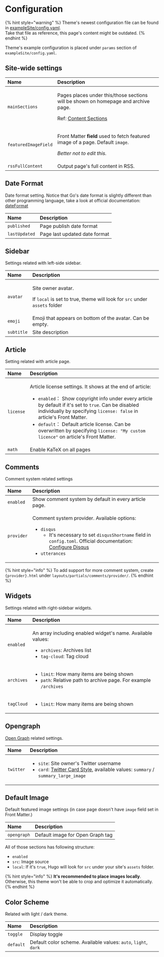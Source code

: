 # Configuration

{% hint style="warning" %}
Theme's newest configuration file can be found in [exampleSite/config.yaml](https://github.com/CaiJimmy/hugo-theme-stack/blob/master/exampleSite/config.yaml).   
Take that file as reference, this page's content might be outdated.
{% endhint %}

Theme's example configuration is placed under `params` section of `exampleSite/config.yaml`.

## Site-wide settings

<table>
  <thead>
    <tr>
      <th style="text-align:left">Name</th>
      <th style="text-align:left">Description</th>
    </tr>
  </thead>
  <tbody>
    <tr>
      <td style="text-align:left"><code>mainSections</code>
      </td>
      <td style="text-align:left">
        <p>Pages places under this/those sections will be shown on homepage and archive
          page.</p>
        <p>Ref: <a href="https://gohugo.io/content-management/sections/">Content Sections</a>
        </p>
      </td>
    </tr>
    <tr>
      <td style="text-align:left"><code>featuredImageField</code>
      </td>
      <td style="text-align:left">
        <p>Front Matter <b>field</b> used to fetch featured image of a page. Default <code>image</code>.</p>
        <p><em>Better not to edit this.</em>
        </p>
      </td>
    </tr>
    <tr>
      <td style="text-align:left"><code>rssFullContent</code>
      </td>
      <td style="text-align:left">Output page&apos;s full content in RSS.</td>
    </tr>
  </tbody>
</table>

## Date Format

Date format setting. Notice that Go's date format is slightly different than other programming language, take a look at official documentation: [dateFormat](https://gohugo.io/functions/dateformat/)

| Name | Description |
| :--- | :--- |
| `published` | Page publish date format |
| `lastUpdated` | Page last updated date format |

## Sidebar

Settings related with left-side sidebar.

<table>
  <thead>
    <tr>
      <th style="text-align:left">Name</th>
      <th style="text-align:left">Description</th>
    </tr>
  </thead>
  <tbody>
    <tr>
      <td style="text-align:left"><code>avatar</code>
      </td>
      <td style="text-align:left">
        <p>Site owner avatar.</p>
        <p>If <code>local</code> is set to true, theme will look for <code>src</code> under <code>assets</code> folder</p>
      </td>
    </tr>
    <tr>
      <td style="text-align:left"><code>emoji</code>
      </td>
      <td style="text-align:left">Emoji that appears on bottom of the avatar. Can be empty.</td>
    </tr>
    <tr>
      <td style="text-align:left"><code>subtitle</code>
      </td>
      <td style="text-align:left">Site description</td>
    </tr>
  </tbody>
</table>

## Article

Setting related with article page.

<table>
  <thead>
    <tr>
      <th style="text-align:left">Name</th>
      <th style="text-align:left">Description</th>
    </tr>
  </thead>
  <tbody>
    <tr>
      <td style="text-align:left"><code>license</code>
      </td>
      <td style="text-align:left">
        <p>Article license settings. It shows at the end of article:</p>
        <p></p>
        <ul>
          <li><code>enabled</code>&#xFF1A; Show copyright info under every article by
            default if it&apos;s set to <code>true</code>. Can be disabled individually
            by specifying <code>license: false</code> in article&apos;s Front Matter.</li>
          <li><code>default</code>&#xFF1A; Default article license. Can be overwritten
            by specifying <code>license: &quot;My custom licence&quot;</code> on article&apos;s
            Front Matter.</li>
        </ul>
      </td>
    </tr>
    <tr>
      <td style="text-align:left"><code>math</code>
      </td>
      <td style="text-align:left">Enable KaTeX on all pages</td>
    </tr>
  </tbody>
</table>

## Comments

Comment system related settings

<table>
  <thead>
    <tr>
      <th style="text-align:left">Name</th>
      <th style="text-align:left">Description</th>
    </tr>
  </thead>
  <tbody>
    <tr>
      <td style="text-align:left"><code>enabled</code>
      </td>
      <td style="text-align:left">Show comment system by default in every article page.</td>
    </tr>
    <tr>
      <td style="text-align:left"><code>provider</code>
      </td>
      <td style="text-align:left">
        <p>Comment system provider. Available options:</p>
        <ul>
          <li><code>disqus</code>
            <ul>
              <li>It&apos;s necessary to set <code>disqusShortname</code> field in <code>config.toml</code>.
                Official documentation: <a href="https://gohugo.io/content-management/comments/#configure-disqus">Configure Disqus</a>
              </li>
            </ul>
          </li>
          <li><code>utterances</code>
          </li>
        </ul>
      </td>
    </tr>
  </tbody>
</table>

{% hint style="info" %}
To add support for more comment system, create `{provider}.html` under `layouts/partials/comments/provider/`.
{% endhint %}

## **Widgets**

Settings related with right-sidebar widgets.

<table>
  <thead>
    <tr>
      <th style="text-align:left">Name</th>
      <th style="text-align:left">Description</th>
    </tr>
  </thead>
  <tbody>
    <tr>
      <td style="text-align:left"><code>enabled</code>
      </td>
      <td style="text-align:left">
        <p>An array including enabled widget&apos;s name. Available values:</p>
        <ul>
          <li><code>archives</code>: Archives list</li>
          <li><code>tag-cloud</code>: Tag cloud</li>
        </ul>
      </td>
    </tr>
    <tr>
      <td style="text-align:left"><code>archives</code>
      </td>
      <td style="text-align:left">
        <ul>
          <li><code>limit</code>: How many items are being shown</li>
          <li><code>path</code>: Relative path to archive page. For example <code>/archives</code>
          </li>
        </ul>
      </td>
    </tr>
    <tr>
      <td style="text-align:left"><code>tagCloud</code>
      </td>
      <td style="text-align:left">
        <ul>
          <li><code>limit</code>: How many items are being shown</li>
        </ul>
      </td>
    </tr>
  </tbody>
</table>

## Opengraph

[Open Graph](https://ogp.me/) related settings.

<table>
  <thead>
    <tr>
      <th style="text-align:left">Name</th>
      <th style="text-align:left">Description</th>
    </tr>
  </thead>
  <tbody>
    <tr>
      <td style="text-align:left"><code>twitter</code>
      </td>
      <td style="text-align:left">
        <p></p>
        <ul>
          <li><code>site</code>: Site owner&apos;s Twitter username</li>
          <li><code>card</code>: <a href="https://developer.twitter.com/en/docs/twitter-for-websites/cards/overview/abouts-cards">Twitter Card Style</a>,
            available values: <code>summary</code> / <code>summary_large_image</code>
          </li>
        </ul>
      </td>
    </tr>
  </tbody>
</table>

## Default Image

Default featured image settings \(in case page doesn't have `image` field set in Front Matter.\)

| Name | Description |
| :--- | :--- |
| `opengraph` | Default image for Open Graph tag |

All of those sections has following structure:

* `enabled`
* `src`: Image source
* `local`: If it's `true`, Hugo will look for `src` under your site's `assets` folder.

{% hint style="info" %}
**It's recommended to place images locally**. Otherwise, this theme won't be able to crop and optimize it automatically.
{% endhint %}

## Color Scheme

Related with light / dark theme.

| Name | Description |
| :--- | :--- |
| `toggle` | Display toggle |
| `default` | Default color scheme. Available values: `auto`, `light`, `dark` |

